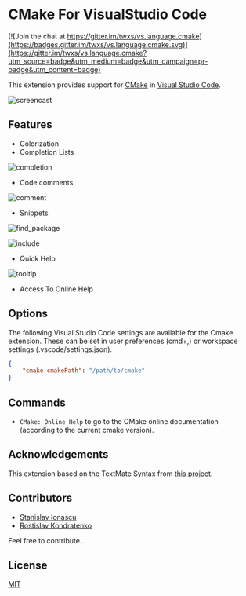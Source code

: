 # CMake For VisualStudio Code

[![Join the chat at https://gitter.im/twxs/vs.language.cmake](https://badges.gitter.im/twxs/vs.language.cmake.svg)](https://gitter.im/twxs/vs.language.cmake?utm_source=badge&utm_medium=badge&utm_campaign=pr-badge&utm_content=badge)

This extension provides support for [CMake](http://www.cmake.org/) in [Visual Studio Code](https://code.visualstudio.com/).

![screencast](https://github.com/twxs/vs.language.cmake/raw/master/images/cmake1.gif)

## Features

- Colorization
- Completion Lists 

![completion](https://github.com/twxs/vs.language.cmake/raw/master/images/cmake2.gif)

- Code comments

![comment](https://github.com/twxs/vs.language.cmake/raw/master/images/cmake3.gif)

- Snippets

![find_package](https://github.com/twxs/vs.language.cmake/raw/master/images/cmake5.gif)

![include](https://github.com/twxs/vs.language.cmake/raw/master/images/cmake6.gif)

- Quick Help

![tooltip](https://github.com/twxs/vs.language.cmake/raw/master/images/cmake4.gif)

- Access To Online Help


## Options

The following Visual Studio Code settings are available for the Cmake extension. These can be set in user preferences (cmd+,) or workspace settings (.vscode/settings.json).

```json
{
    "cmake.cmakePath": "/path/to/cmake"
}
```

## Commands

- `CMake: Online Help` to go to the CMake online documentation (according to the current cmake version). 

## Acknowledgements

This extension based on the TextMate Syntax from [this project](https://github.com/zyxar/Sublime-CMakeLists).


## Contributors

- [Stanislav Ionascu](https://github.com/stanionascu)
- [Rostislav Kondratenko](https://github.com/rkondratenko)

Feel free to contribute...

## License

[MIT](https://github.com/twxs/vs.language.cmake/blob/master/LICENSE)
